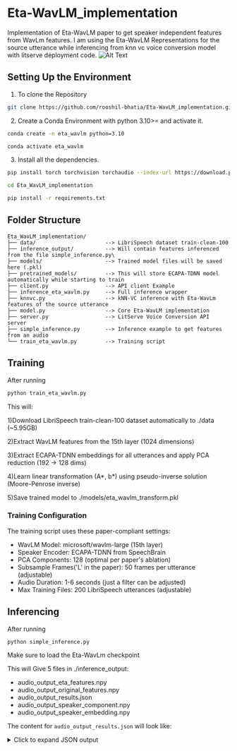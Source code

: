 # Eta-WavLM_implementation
Implementation of Eta-WavLM paper to get speaker independent features from WavLm features. I am using the Eta-WavLM Representations for the source utterance while inferencing from knn vc voice conversion model with litserve deployment code.
![Alt Text](https://github.com/rooshil-bhatia/Eta_WavLM_implementation/blob/main/knnvc_eta.jpeg)

## Setting Up the Environment
1) To clone the Repository
```bash
git clone https://github.com/rooshil-bhatia/Eta-WavLM_implementation.git
```
2) Create a Conda Environment with python 3.10>= and activate it.
```bash
conda create -n eta_wavlm python=3.10
```
```bash
conda activate eta_wavlm
```
3) Install all the dependencies.
```bash
pip install torch torchvision torchaudio --index-url https://download.pytorch.org/whl/cu118
```
```bash
cd Eta_WavLM_implementation
```
```bash
pip install -r requirements.txt
```
## Folder Structure
```
Eta_WavLM_implementation/
├── data/                      --> LibriSpeech dataset train-clean-100
├── inference_output/          --> Will contain features inferenced from the file simple_inference.py\
├── models/                    --> Trained model files will be saved here (.pkl)
├── pretrained_models/         --> This will store ECAPA-TDNN model automatically while starting to train
├── client.py                  --> API client Example
├── inference_eta_wavlm.py     --> Full inference wrapper
├── knnvc.py                   --> kNN-VC inference with Eta-WavLm features of the source utterance
├── model.py                   --> Core Eta-WavLM implementation
├── server.py                  --> LitServe Voice Conversion API server
├── simple_inference.py        --> Inference example to get features from an audio
└── train_eta_wavlm.py         --> Training script
```
## Training 
After running
```bash
python train_eta_wavlm.py
```
This will:

1)Download LibriSpeech train-clean-100 dataset automatically to ./data (~5.95GB)

2)Extract WavLM features from the 15th layer (1024 dimensions)

3)Extract ECAPA-TDNN embeddings for all utterances and apply PCA reduction (192 → 128 dims)

4)Learn linear transformation (A*, b*) using pseudo-inverse solution (Moore-Penrose inverse)

5)Save trained model to ./models/eta_wavlm_transform.pkl

### Training Configuration
The training script uses these paper-compliant settings:
- WavLM Model: microsoft/wavlm-large (15th layer)
- Speaker Encoder: ECAPA-TDNN from SpeechBrain
- PCA Components: 128 (optimal per paper's ablation)
- Subsample Frames('L' in the paper): 50 frames per utterance (adjustable)
- Audio Duration: 1-6 seconds (just a filter can be adjusted)
- Max Training Files: 200 LibriSpeech utterances (adjustable)


## Inferencing

After running
```bash
python simple_inference.py
```
Make sure to load the Eta-WavLm checkpoint

This will Give 5 files in ./inference_output:
- audio_output_eta_features.npy
- audio_output_original_features.npy
- audio_output_results.json
- audio_output_speaker_component.npy
- audio_output_speaker_embedding.npy

The content for `audio_output_results.json` will look like:
<details>
<summary>Click to expand JSON output</summary>

<br>

<pre>
<code>{
  "audio_path": "/speech/suma/rooshil/sample1.wav",
  "duration_seconds": 7.25,
  "sequence_length": 300,
  "feature_dimension": 1024,
  "speaker_embedding_dimension": 192,
  "analysis": {
    "speaker_component_norm": 228.8349,
    "speaker_embedding_norm": 322.0620,
    "speaker_contribution_ratio": 0.8512,
    "original_feature_norm_mean": 268.8370,
    "eta_feature_norm_mean": 249.3773,
    "cosine_similarity_mean": 0.5927,
    "cosine_similarity_std": 0.1325,
    "original_feature_variance": 50.2814,
    "eta_feature_variance": 50.2814,
    "variance_retention_ratio": 1.0,
    "speaker_removal_effectiveness": 0.4073
  },
  "model_info": {
    "wavlm_model": "microsoft/wavlm-large",
    "wavlm_layer": 15,
    "speaker_encoder": "ECAPA-TDNN",
    "A_star_shape": [128, 1024],
    "b_star_shape": [1024]
  }
}
</code>
</pre>

</details>



